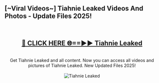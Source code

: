 <h2>[~Viral Videos~] Tiahnie Leaked Videos And Photos - Update Files 2025!</h2>
<br>
<div align="center">
<h2><a href="https://top-ai-tools.click/QrbHav" rel="nofollow">🔴 CLICK HERE 🌐==►► Tiahnie Leaked</a></h2>
<br>
Get Tiahnie Leaked and all content. Now you can access all videos and pictures of Tiahnie Leaked. New Updated Files 2025!
<br>
<br>
<a href="https://top-ai-tools.click/QrbHav" rel="nofollow" data-target="animated-image.originalLink"><img src="https://i.ibb.co.com/WyWwxjT/player-gif2.gif" alt="Tiahnie Leaked" style="max-width: 100%; display: inline-block;" data-target="animated-image.originalImage"></a>
</div>
<br>